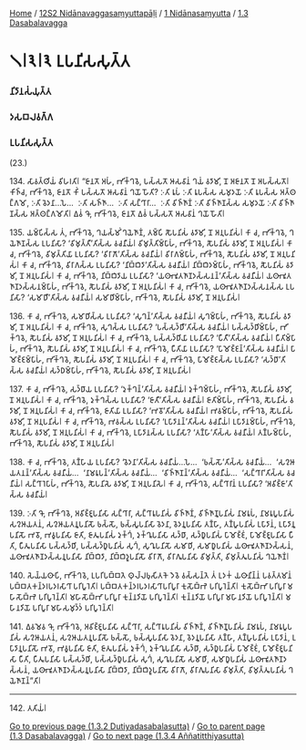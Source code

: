 
[Home](/) / [12S2 Nidānavaggasaṃyuttapāḷi](/tipitaka/12S2.md) / [1 Nidānasaṃyutta](/tipitaka/12S2/1.md) / [1.3 Dasabalavagga](/tipitaka/12S2/1/1.3.md)

# 𑁧𑁇𑁩𑁇𑁩 𑀉𑀧𑀦𑀺𑀲𑀲𑀼𑀢𑁆𑀢

### 𑀦𑀺𑀤𑀸𑀦𑀲𑀁𑀬𑀼𑀢𑁆𑀢

### 𑀤𑀲𑀩𑀮𑀯𑀕𑁆𑀕

### 𑀉𑀧𑀦𑀺𑀲𑀲𑀼𑀢𑁆𑀢

(23.)

134\. 𑀲𑀸𑀯𑀢𑁆𑀣𑀺𑀬𑀁 𑀯𑀺𑀳𑀭𑀢𑀺𑁇 “𑀚𑀸𑀦𑀢𑁄 𑀅𑀳𑀁, 𑀪𑀺𑀓𑁆𑀔𑀯𑁂, 𑀧𑀲𑁆𑀲𑀢𑁄 𑀆𑀲𑀯𑀸𑀦𑀁 𑀔𑀬𑀁 𑀯𑀤𑀸𑀫𑀺, 𑀦𑁄 𑀅𑀚𑀸𑀦𑀢𑁄 𑀦𑁄 𑀅𑀧𑀲𑁆𑀲𑀢𑁄𑁇 𑀓𑀺𑀜𑁆𑀘, 𑀪𑀺𑀓𑁆𑀔𑀯𑁂, 𑀚𑀸𑀦𑀢𑁄 𑀓𑀺𑀁 𑀧𑀲𑁆𑀲𑀢𑁄 𑀆𑀲𑀯𑀸𑀦𑀁 𑀔𑀬𑁄 𑀳𑁄𑀢𑀺? 𑀇𑀢𑀺 𑀭𑀽𑀧𑀁 𑀇𑀢𑀺 𑀭𑀽𑀧𑀲𑁆𑀲 𑀲𑀫𑀼𑀤𑀬𑁄 𑀇𑀢𑀺 𑀭𑀽𑀧𑀲𑁆𑀲 𑀅𑀢𑁆𑀣𑀗𑁆𑀕𑀫𑁄, 𑀇𑀢𑀺 𑀯𑁂𑀤𑀦𑀸…𑀧𑁂…  𑀇𑀢𑀺 𑀲𑀜𑁆𑀜𑀸…  𑀇𑀢𑀺 𑀲𑀗𑁆𑀔𑀸𑀭𑀸…  𑀇𑀢𑀺 𑀯𑀺𑀜𑁆𑀜𑀸𑀡𑀁 𑀇𑀢𑀺 𑀯𑀺𑀜𑁆𑀜𑀸𑀡𑀲𑁆𑀲 𑀲𑀫𑀼𑀤𑀬𑁄 𑀇𑀢𑀺 𑀯𑀺𑀜𑁆𑀜𑀸𑀡𑀲𑁆𑀲 𑀅𑀢𑁆𑀣𑀗𑁆𑀕𑀫𑁄𑀢𑀺𑁇 𑀏𑀯𑀁 𑀔𑁄, 𑀪𑀺𑀓𑁆𑀔𑀯𑁂, 𑀚𑀸𑀦𑀢𑁄 𑀏𑀯𑀁 𑀧𑀲𑁆𑀲𑀢𑁄 𑀆𑀲𑀯𑀸𑀦𑀁 𑀔𑀬𑁄 𑀳𑁄𑀢𑀺𑁇

135\. 𑀬𑀫𑁆𑀧𑀺𑀲𑁆𑀲 𑀢𑀁, 𑀪𑀺𑀓𑁆𑀔𑀯𑁂, 𑀔𑀬𑀲𑁆𑀫𑀺𑀁 𑀔𑀬𑁂𑀜𑀸𑀡𑀁, 𑀢𑀫𑁆𑀧𑀺 𑀲𑁅𑀧𑀦𑀺𑀲𑀁 𑀯𑀤𑀸𑀫𑀺, 𑀦𑁄 𑀅𑀦𑀼𑀧𑀦𑀺𑀲𑀁𑁇 𑀓𑀸 𑀘, 𑀪𑀺𑀓𑁆𑀔𑀯𑁂, 𑀔𑀬𑁂𑀜𑀸𑀡𑀲𑁆𑀲 𑀉𑀧𑀦𑀺𑀲𑀸? ‘𑀯𑀺𑀫𑀼𑀢𑁆𑀢𑀻’𑀢𑀺𑀲𑁆𑀲 𑀯𑀘𑀦𑀻𑀬𑀁𑁇 𑀯𑀺𑀫𑀼𑀢𑁆𑀢𑀺𑀫𑁆𑀧𑀸𑀳𑀁, 𑀪𑀺𑀓𑁆𑀔𑀯𑁂, 𑀲𑁅𑀧𑀦𑀺𑀲𑀁 𑀯𑀤𑀸𑀫𑀺, 𑀦𑁄 𑀅𑀦𑀼𑀧𑀦𑀺𑀲𑀁𑁇 𑀓𑀸 𑀘, 𑀪𑀺𑀓𑁆𑀔𑀯𑁂, 𑀯𑀺𑀫𑀼𑀢𑁆𑀢𑀺𑀬𑀸 𑀉𑀧𑀦𑀺𑀲𑀸? ‘𑀯𑀺𑀭𑀸𑀕𑁄’𑀢𑀺𑀲𑁆𑀲 𑀯𑀘𑀦𑀻𑀬𑀁𑁇 𑀯𑀺𑀭𑀸𑀕𑀫𑁆𑀧𑀸𑀳𑀁, 𑀪𑀺𑀓𑁆𑀔𑀯𑁂, 𑀲𑁅𑀧𑀦𑀺𑀲𑀁 𑀯𑀤𑀸𑀫𑀺, 𑀦𑁄 𑀅𑀦𑀼𑀧𑀦𑀺𑀲𑀁𑁇 𑀓𑀸 𑀘, 𑀪𑀺𑀓𑁆𑀔𑀯𑁂, 𑀯𑀺𑀭𑀸𑀕𑀲𑁆𑀲 𑀉𑀧𑀦𑀺𑀲𑀸? ‘𑀦𑀺𑀩𑁆𑀩𑀺𑀤𑀸’𑀢𑀺𑀲𑁆𑀲 𑀯𑀘𑀦𑀻𑀬𑀁𑁇 𑀦𑀺𑀩𑁆𑀩𑀺𑀤𑀫𑁆𑀧𑀸𑀳𑀁, 𑀪𑀺𑀓𑁆𑀔𑀯𑁂, 𑀲𑁅𑀧𑀦𑀺𑀲𑀁 𑀯𑀤𑀸𑀫𑀺, 𑀦𑁄 𑀅𑀦𑀼𑀧𑀦𑀺𑀲𑀁𑁇 𑀓𑀸 𑀘, 𑀪𑀺𑀓𑁆𑀔𑀯𑁂, 𑀦𑀺𑀩𑁆𑀩𑀺𑀤𑀸𑀬 𑀉𑀧𑀦𑀺𑀲𑀸? ‘𑀬𑀣𑀸𑀪𑀽𑀢𑀜𑀸𑀡𑀤𑀲𑁆𑀲𑀦𑀦𑁆’𑀢𑀺𑀲𑁆𑀲 𑀯𑀘𑀦𑀻𑀬𑀁𑁇 𑀬𑀣𑀸𑀪𑀽𑀢𑀜𑀸𑀡𑀤𑀲𑁆𑀲𑀦𑀫𑁆𑀧𑀸𑀳𑀁, 𑀪𑀺𑀓𑁆𑀔𑀯𑁂, 𑀲𑁅𑀧𑀦𑀺𑀲𑀁 𑀯𑀤𑀸𑀫𑀺, 𑀦𑁄 𑀅𑀦𑀼𑀧𑀦𑀺𑀲𑀁𑁇 𑀓𑀸 𑀘, 𑀪𑀺𑀓𑁆𑀔𑀯𑁂, 𑀬𑀣𑀸𑀪𑀽𑀢𑀜𑀸𑀡𑀤𑀲𑁆𑀲𑀦𑀲𑁆𑀲 𑀉𑀧𑀦𑀺𑀲𑀸? ‘𑀲𑀫𑀸𑀥𑀻’𑀢𑀺𑀲𑁆𑀲 𑀯𑀘𑀦𑀻𑀬𑀁𑁇 𑀲𑀫𑀸𑀥𑀺𑀫𑁆𑀧𑀸𑀳𑀁, 𑀪𑀺𑀓𑁆𑀔𑀯𑁂, 𑀲𑁅𑀧𑀦𑀺𑀲𑀁 𑀯𑀤𑀸𑀫𑀺, 𑀦𑁄 𑀅𑀦𑀼𑀧𑀦𑀺𑀲𑀁𑁇

136\. 𑀓𑀸 𑀘, 𑀪𑀺𑀓𑁆𑀔𑀯𑁂, 𑀲𑀫𑀸𑀥𑀺𑀲𑁆𑀲 𑀉𑀧𑀦𑀺𑀲𑀸? ‘𑀲𑀼𑀔𑀦𑁆’𑀢𑀺𑀲𑁆𑀲 𑀯𑀘𑀦𑀻𑀬𑀁𑁇 𑀲𑀼𑀔𑀫𑁆𑀧𑀸𑀳𑀁, 𑀪𑀺𑀓𑁆𑀔𑀯𑁂, 𑀲𑁅𑀧𑀦𑀺𑀲𑀁 𑀯𑀤𑀸𑀫𑀺, 𑀦𑁄 𑀅𑀦𑀼𑀧𑀦𑀺𑀲𑀁𑁇 𑀓𑀸 𑀘, 𑀪𑀺𑀓𑁆𑀔𑀯𑁂, 𑀲𑀼𑀔𑀲𑁆𑀲 𑀉𑀧𑀦𑀺𑀲𑀸? ‘𑀧𑀲𑁆𑀲𑀤𑁆𑀥𑀻’𑀢𑀺𑀲𑁆𑀲 𑀯𑀘𑀦𑀻𑀬𑀁𑁇 𑀧𑀲𑁆𑀲𑀤𑁆𑀥𑀺𑀫𑁆𑀧𑀸𑀳𑀁, 𑀪𑀺𑀓𑁆𑀔𑀯𑁂, 𑀲𑁅𑀧𑀦𑀺𑀲𑀁 𑀯𑀤𑀸𑀫𑀺, 𑀦𑁄 𑀅𑀦𑀼𑀧𑀦𑀺𑀲𑀁𑁇 𑀓𑀸 𑀘, 𑀪𑀺𑀓𑁆𑀔𑀯𑁂, 𑀧𑀲𑁆𑀲𑀤𑁆𑀥𑀺𑀬𑀸 𑀉𑀧𑀦𑀺𑀲𑀸? ‘𑀧𑀻𑀢𑀻’𑀢𑀺𑀲𑁆𑀲 𑀯𑀘𑀦𑀻𑀬𑀁𑁇 𑀧𑀻𑀢𑀺𑀫𑁆𑀧𑀸𑀳𑀁, 𑀪𑀺𑀓𑁆𑀔𑀯𑁂, 𑀲𑁅𑀧𑀦𑀺𑀲𑀁 𑀯𑀤𑀸𑀫𑀺, 𑀦𑁄 𑀅𑀦𑀼𑀧𑀦𑀺𑀲𑀁𑁇 𑀓𑀸 𑀘, 𑀪𑀺𑀓𑁆𑀔𑀯𑁂, 𑀧𑀻𑀢𑀺𑀬𑀸 𑀉𑀧𑀦𑀺𑀲𑀸? ‘𑀧𑀸𑀫𑁄𑀚𑁆𑀚𑀦𑁆’𑀢𑀺𑀲𑁆𑀲 𑀯𑀘𑀦𑀻𑀬𑀁𑁇 𑀧𑀸𑀫𑁄𑀚𑁆𑀚𑀫𑁆𑀧𑀸𑀳𑀁, 𑀪𑀺𑀓𑁆𑀔𑀯𑁂, 𑀲𑁅𑀧𑀦𑀺𑀲𑀁 𑀯𑀤𑀸𑀫𑀺, 𑀦𑁄 𑀅𑀦𑀼𑀧𑀦𑀺𑀲𑀁𑁇 𑀓𑀸 𑀘, 𑀪𑀺𑀓𑁆𑀔𑀯𑁂, 𑀧𑀸𑀫𑁄𑀚𑁆𑀚𑀲𑁆𑀲 𑀉𑀧𑀦𑀺𑀲𑀸? ‘𑀲𑀤𑁆𑀥𑀸’𑀢𑀺𑀲𑁆𑀲 𑀯𑀘𑀦𑀻𑀬𑀁𑁇 𑀲𑀤𑁆𑀥𑀫𑁆𑀧𑀸𑀳𑀁, 𑀪𑀺𑀓𑁆𑀔𑀯𑁂, 𑀲𑁅𑀧𑀦𑀺𑀲𑀁 𑀯𑀤𑀸𑀫𑀺, 𑀦𑁄 𑀅𑀦𑀼𑀧𑀦𑀺𑀲𑀁𑁇

137\. 𑀓𑀸 𑀘, 𑀪𑀺𑀓𑁆𑀔𑀯𑁂, 𑀲𑀤𑁆𑀥𑀸𑀬 𑀉𑀧𑀦𑀺𑀲𑀸? ‘𑀤𑀼𑀓𑁆𑀔𑀦𑁆’𑀢𑀺𑀲𑁆𑀲 𑀯𑀘𑀦𑀻𑀬𑀁𑁇 𑀤𑀼𑀓𑁆𑀔𑀫𑁆𑀧𑀸𑀳𑀁, 𑀪𑀺𑀓𑁆𑀔𑀯𑁂, 𑀲𑁅𑀧𑀦𑀺𑀲𑀁 𑀯𑀤𑀸𑀫𑀺, 𑀦𑁄 𑀅𑀦𑀼𑀧𑀦𑀺𑀲𑀁𑁇 𑀓𑀸 𑀘, 𑀪𑀺𑀓𑁆𑀔𑀯𑁂, 𑀤𑀼𑀓𑁆𑀔𑀲𑁆𑀲 𑀉𑀧𑀦𑀺𑀲𑀸? ‘𑀚𑀸𑀢𑀻’𑀢𑀺𑀲𑁆𑀲 𑀯𑀘𑀦𑀻𑀬𑀁𑁇 𑀚𑀸𑀢𑀺𑀫𑁆𑀧𑀸𑀳𑀁, 𑀪𑀺𑀓𑁆𑀔𑀯𑁂, 𑀲𑁅𑀧𑀦𑀺𑀲𑀁 𑀯𑀤𑀸𑀫𑀺, 𑀦𑁄 𑀅𑀦𑀼𑀧𑀦𑀺𑀲𑀁𑁇 𑀓𑀸 𑀘, 𑀪𑀺𑀓𑁆𑀔𑀯𑁂, 𑀚𑀸𑀢𑀺𑀬𑀸 𑀉𑀧𑀦𑀺𑀲𑀸? ‘𑀪𑀯𑁄’𑀢𑀺𑀲𑁆𑀲 𑀯𑀘𑀦𑀻𑀬𑀁𑁇 𑀪𑀯𑀫𑁆𑀧𑀸𑀳𑀁, 𑀪𑀺𑀓𑁆𑀔𑀯𑁂, 𑀲𑁅𑀧𑀦𑀺𑀲𑀁 𑀯𑀤𑀸𑀫𑀺, 𑀦𑁄 𑀅𑀦𑀼𑀧𑀦𑀺𑀲𑀁𑁇 𑀓𑀸 𑀘, 𑀪𑀺𑀓𑁆𑀔𑀯𑁂, 𑀪𑀯𑀲𑁆𑀲 𑀉𑀧𑀦𑀺𑀲𑀸? ‘𑀉𑀧𑀸𑀤𑀸𑀦𑀦𑁆’𑀢𑀺𑀲𑁆𑀲 𑀯𑀘𑀦𑀻𑀬𑀁𑁇 𑀉𑀧𑀸𑀤𑀸𑀦𑀫𑁆𑀧𑀸𑀳𑀁, 𑀪𑀺𑀓𑁆𑀔𑀯𑁂, 𑀲𑁅𑀧𑀦𑀺𑀲𑀁 𑀯𑀤𑀸𑀫𑀺, 𑀦𑁄 𑀅𑀦𑀼𑀧𑀦𑀺𑀲𑀁𑁇 𑀓𑀸 𑀘, 𑀪𑀺𑀓𑁆𑀔𑀯𑁂, 𑀉𑀧𑀸𑀤𑀸𑀦𑀲𑁆𑀲 𑀉𑀧𑀦𑀺𑀲𑀸? ‘𑀢𑀡𑁆𑀳𑀸’𑀢𑀺𑀲𑁆𑀲 𑀯𑀘𑀦𑀻𑀬𑀁𑁇 𑀢𑀡𑁆𑀳𑀫𑁆𑀧𑀸𑀳𑀁, 𑀪𑀺𑀓𑁆𑀔𑀯𑁂, 𑀲𑁅𑀧𑀦𑀺𑀲𑀁 𑀯𑀤𑀸𑀫𑀺, 𑀦𑁄 𑀅𑀦𑀼𑀧𑀦𑀺𑀲𑀁𑁇

138\. 𑀓𑀸 𑀘, 𑀪𑀺𑀓𑁆𑀔𑀯𑁂, 𑀢𑀡𑁆𑀳𑀸𑀬 𑀉𑀧𑀦𑀺𑀲𑀸? ‘𑀯𑁂𑀤𑀦𑀸’𑀢𑀺𑀲𑁆𑀲 𑀯𑀘𑀦𑀻𑀬𑀁…𑀧𑁂…  ‘𑀨𑀲𑁆𑀲𑁄’𑀢𑀺𑀲𑁆𑀲 𑀯𑀘𑀦𑀻𑀬𑀁…  ‘𑀲𑀍𑀆𑀬𑀢𑀦𑀦𑁆’𑀢𑀺𑀲𑁆𑀲 𑀯𑀘𑀦𑀻𑀬𑀁…  ‘𑀦𑀸𑀫𑀭𑀽𑀧𑀦𑁆’𑀢𑀺𑀲𑁆𑀲 𑀯𑀘𑀦𑀻𑀬𑀁…  ‘𑀯𑀺𑀜𑁆𑀜𑀸𑀡𑀦𑁆’𑀢𑀺𑀲𑁆𑀲 𑀯𑀘𑀦𑀻𑀬𑀁…  ‘𑀲𑀗𑁆𑀔𑀸𑀭𑀸’𑀢𑀺𑀲𑁆𑀲 𑀯𑀘𑀦𑀻𑀬𑀁𑁇 𑀲𑀗𑁆𑀔𑀸𑀭𑁂𑀧𑀸𑀳𑀁, 𑀪𑀺𑀓𑁆𑀔𑀯𑁂, 𑀲𑁅𑀧𑀦𑀺𑀲𑁂 𑀯𑀤𑀸𑀫𑀺, 𑀦𑁄 𑀅𑀦𑀼𑀧𑀦𑀺𑀲𑁂𑁇 𑀓𑀸 𑀘, 𑀪𑀺𑀓𑁆𑀔𑀯𑁂, 𑀲𑀗𑁆𑀔𑀸𑀭𑀸𑀦𑀁 𑀉𑀧𑀦𑀺𑀲𑀸? ‘𑀅𑀯𑀺𑀚𑁆𑀚𑀸’𑀢𑀺𑀲𑁆𑀲 𑀯𑀘𑀦𑀻𑀬𑀁𑁇

139\. 𑀇𑀢𑀺 𑀔𑁄, 𑀪𑀺𑀓𑁆𑀔𑀯𑁂, 𑀅𑀯𑀺𑀚𑁆𑀚𑀽𑀧𑀦𑀺𑀲𑀸 𑀲𑀗𑁆𑀔𑀸𑀭𑀸, 𑀲𑀗𑁆𑀔𑀸𑀭𑀽𑀧𑀦𑀺𑀲𑀁 𑀯𑀺𑀜𑁆𑀜𑀸𑀡𑀁, 𑀯𑀺𑀜𑁆𑀜𑀸𑀡𑀽𑀧𑀦𑀺𑀲𑀁 𑀦𑀸𑀫𑀭𑀽𑀧𑀁, 𑀦𑀸𑀫𑀭𑀽𑀧𑀽𑀧𑀦𑀺𑀲𑀁 𑀲𑀍𑀆𑀬𑀢𑀦𑀁, 𑀲𑀍𑀆𑀬𑀢𑀦𑀽𑀧𑀦𑀺𑀲𑁄 𑀨𑀲𑁆𑀲𑁄, 𑀨𑀲𑁆𑀲𑀽𑀧𑀦𑀺𑀲𑀸 𑀯𑁂𑀤𑀦𑀸, 𑀯𑁂𑀤𑀦𑀽𑀧𑀦𑀺𑀲𑀸 𑀢𑀡𑁆𑀳𑀸, 𑀢𑀡𑁆𑀳𑀽𑀧𑀦𑀺𑀲𑀁 𑀉𑀧𑀸𑀤𑀸𑀦𑀁, 𑀉𑀧𑀸𑀤𑀸𑀦𑀽𑀧𑀦𑀺𑀲𑁄 𑀪𑀯𑁄, 𑀪𑀯𑀽𑀧𑀦𑀺𑀲𑀸 𑀚𑀸𑀢𑀺, 𑀚𑀸𑀢𑀽𑀧𑀦𑀺𑀲𑀁 𑀤𑀼𑀓𑁆𑀔𑀁, 𑀤𑀼𑀓𑁆𑀔𑀽𑀧𑀦𑀺𑀲𑀸 𑀲𑀤𑁆𑀥𑀸, 𑀲𑀤𑁆𑀥𑀽𑀧𑀦𑀺𑀲𑀁 𑀧𑀸𑀫𑁄𑀚𑁆𑀚𑀁, 𑀧𑀸𑀫𑁄𑀚𑁆𑀚𑀽𑀧𑀦𑀺𑀲𑀸 𑀧𑀻𑀢𑀺, 𑀧𑀻𑀢𑀽𑀧𑀦𑀺𑀲𑀸 𑀧𑀲𑁆𑀲𑀤𑁆𑀥𑀺, 𑀧𑀲𑁆𑀲𑀤𑁆𑀥𑀽𑀧𑀦𑀺𑀲𑀁 𑀲𑀼𑀔𑀁, 𑀲𑀼𑀔𑀽𑀧𑀦𑀺𑀲𑁄 𑀲𑀫𑀸𑀥𑀺, 𑀲𑀫𑀸𑀥𑀽𑀧𑀦𑀺𑀲𑀁 𑀬𑀣𑀸𑀪𑀽𑀢𑀜𑀸𑀡𑀤𑀲𑁆𑀲𑀦𑀁, 𑀬𑀣𑀸𑀪𑀽𑀢𑀜𑀸𑀡𑀤𑀲𑁆𑀲𑀦𑀽𑀧𑀦𑀺𑀲𑀸 𑀦𑀺𑀩𑁆𑀩𑀺𑀤𑀸, 𑀦𑀺𑀩𑁆𑀩𑀺𑀤𑀽𑀧𑀦𑀺𑀲𑁄 𑀯𑀺𑀭𑀸𑀕𑁄, 𑀯𑀺𑀭𑀸𑀕𑀽𑀧𑀦𑀺𑀲𑀸 𑀯𑀺𑀫𑀼𑀢𑁆𑀢𑀺, 𑀯𑀺𑀫𑀼𑀢𑁆𑀢𑀽𑀧𑀦𑀺𑀲𑀁 𑀔𑀬𑁂𑀜𑀸𑀡𑀁𑁇

140\. 𑀲𑁂𑀬𑁆𑀬𑀣𑀸𑀧𑀺, 𑀪𑀺𑀓𑁆𑀔𑀯𑁂, 𑀉𑀧𑀭𑀺𑀧𑀩𑁆𑀩𑀢𑁂 𑀣𑀼𑀮𑁆𑀮𑀨𑀼𑀲𑀺𑀢𑀓𑁂 𑀤𑁂𑀯𑁂 𑀯𑀲𑁆𑀲𑀦𑁆𑀢𑁂 𑀢𑀁 𑀉𑀤𑀓𑀁 𑀬𑀣𑀸𑀦𑀺𑀦𑁆𑀦𑀁 𑀧𑀯𑀢𑁆𑀢𑀫𑀸𑀦𑀁 𑀧𑀩𑁆𑀩𑀢𑀓𑀦𑁆𑀤𑀭𑀧𑀤𑀭𑀲𑀸𑀔𑀸 𑀧𑀭𑀺𑀧𑀽𑀭𑁂𑀢𑀺𑁇 𑀧𑀩𑁆𑀩𑀢𑀓𑀦𑁆𑀤𑀭𑀧𑀤𑀭𑀲𑀸𑀔𑀸𑀧𑀭𑀺𑀧𑀽𑀭𑀸 𑀓𑀼𑀲𑁄𑀩𑁆𑀪𑁂 𑀧𑀭𑀺𑀧𑀽𑀭𑁂𑀦𑁆𑀢𑀺𑁇 𑀓𑀼𑀲𑁄𑀩𑁆𑀪𑀸 𑀧𑀭𑀺𑀧𑀽𑀭𑀸 𑀫𑀳𑀸𑀲𑁄𑀩𑁆𑀪𑁂 𑀧𑀭𑀺𑀧𑀽𑀭𑁂𑀦𑁆𑀢𑀺𑁇 𑀫𑀳𑀸𑀲𑁄𑀩𑁆𑀪𑀸 𑀧𑀭𑀺𑀧𑀽𑀭𑀸 𑀓𑀼𑀦𑁆𑀦𑀤𑀺𑀬𑁄 𑀧𑀭𑀺𑀧𑀽𑀭𑁂𑀦𑁆𑀢𑀺𑁇 𑀓𑀼𑀦𑁆𑀦𑀤𑀺𑀬𑁄 𑀧𑀭𑀺𑀧𑀽𑀭𑀸 𑀫𑀳𑀸𑀦𑀤𑀺𑀬𑁄 𑀧𑀭𑀺𑀧𑀽𑀭𑁂𑀦𑁆𑀢𑀺𑁇 𑀫𑀳𑀸𑀦𑀤𑀺𑀬𑁄 𑀧𑀭𑀺𑀧𑀽𑀭𑀸 𑀫𑀳𑀸𑀲𑀫𑀼𑀤𑁆𑀤𑀁 𑀧𑀭𑀺𑀧𑀽𑀭𑁂𑀦𑁆𑀢𑀺𑁇

141\. 𑀏𑀯𑀫𑁂𑀯 𑀔𑁄, 𑀪𑀺𑀓𑁆𑀔𑀯𑁂, 𑀅𑀯𑀺𑀚𑁆𑀚𑀽𑀧𑀦𑀺𑀲𑀸 𑀲𑀗𑁆𑀔𑀸𑀭𑀸, 𑀲𑀗𑁆𑀔𑀸𑀭𑀽𑀧𑀦𑀺𑀲𑀁 𑀯𑀺𑀜𑁆𑀜𑀸𑀡𑀁, 𑀯𑀺𑀜𑁆𑀜𑀸𑀡𑀽𑀧𑀦𑀺𑀲𑀁 𑀦𑀸𑀫𑀭𑀽𑀧𑀁, 𑀦𑀸𑀫𑀭𑀽𑀧𑀽𑀧𑀦𑀺𑀲𑀁 𑀲𑀍𑀆𑀬𑀢𑀦𑀁, 𑀲𑀍𑀆𑀬𑀢𑀦𑀽𑀧𑀦𑀺𑀲𑁄 𑀨𑀲𑁆𑀲𑁄, 𑀨𑀲𑁆𑀲𑀽𑀧𑀦𑀺𑀲𑀸 𑀯𑁂𑀤𑀦𑀸, 𑀯𑁂𑀤𑀦𑀽𑀧𑀦𑀺𑀲𑀸 𑀢𑀡𑁆𑀳𑀸, 𑀢𑀡𑁆𑀳𑀽𑀧𑀦𑀺𑀲𑀁 𑀉𑀧𑀸𑀤𑀸𑀦𑀁, 𑀉𑀧𑀸𑀤𑀸𑀦𑀽𑀧𑀦𑀺𑀲𑁄 𑀪𑀯𑁄, 𑀪𑀯𑀽𑀧𑀦𑀺𑀲𑀸 𑀚𑀸𑀢𑀺, 𑀚𑀸𑀢𑀽𑀧𑀦𑀺𑀲𑀁 𑀤𑀼𑀓𑁆𑀔𑀁, 𑀤𑀼𑀓𑁆𑀔𑀽𑀧𑀦𑀺𑀲𑀸 𑀲𑀤𑁆𑀥𑀸, 𑀲𑀤𑁆𑀥𑀽𑀧𑀦𑀺𑀲𑀁 𑀧𑀸𑀫𑁄𑀚𑁆𑀚𑀁, 𑀧𑀸𑀫𑁄𑀚𑁆𑀚𑀽𑀧𑀦𑀺𑀲𑀸 𑀧𑀻𑀢𑀺, 𑀧𑀻𑀢𑀽𑀧𑀦𑀺𑀲𑀸 𑀧𑀲𑁆𑀲𑀤𑁆𑀥𑀺, 𑀧𑀲𑁆𑀲𑀤𑁆𑀥𑀽𑀧𑀦𑀺𑀲𑀁 𑀲𑀼𑀔𑀁, 𑀲𑀼𑀔𑀽𑀧𑀦𑀺𑀲𑁄 𑀲𑀫𑀸𑀥𑀺, 𑀲𑀫𑀸𑀥𑀽𑀧𑀦𑀺𑀲𑀁 𑀬𑀣𑀸𑀪𑀽𑀢𑀜𑀸𑀡𑀤𑀲𑁆𑀲𑀦𑀁, 𑀬𑀣𑀸𑀪𑀽𑀢𑀜𑀸𑀡𑀤𑀲𑁆𑀲𑀦𑀽𑀧𑀦𑀺𑀲𑀸 𑀦𑀺𑀩𑁆𑀩𑀺𑀤𑀸, 𑀦𑀺𑀩𑁆𑀩𑀺𑀤𑀽𑀧𑀦𑀺𑀲𑁄 𑀯𑀺𑀭𑀸𑀕𑁄, 𑀯𑀺𑀭𑀸𑀕𑀽𑀧𑀦𑀺𑀲𑀸 𑀯𑀺𑀫𑀼𑀢𑁆𑀢𑀺, 𑀯𑀺𑀫𑀼𑀢𑁆𑀢𑀽𑀧𑀦𑀺𑀲𑀁 𑀔𑀬𑁂𑀜𑀸𑀡𑀦𑁆”𑀢𑀺𑁇

---

142\. 𑀢𑀢𑀺𑀬𑀁𑁇



[Go to previous page (1.3.2 Dutiyadasabalasutta)](/tipitaka/12S2/1/1.3/1.3.2.md) / [Go to parent page (1.3 Dasabalavagga)](/tipitaka/12S2/1/1.3.md) / [Go to next page (1.3.4 Aññatitthiyasutta)](/tipitaka/12S2/1/1.3/1.3.4.md)


